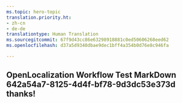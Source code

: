 ```yaml
---
ms.topic: hero-topic
translation.priority.ht:
- zh-cn
- de-de
translationtype: Human Translation
ms.sourcegitcommit: 67f9d43cc86e63298918881c0ed50606268eed62
ms.openlocfilehash: d37a5d9340dbae9dec1bff4a354b0d76e8c946fa

---
```

## OpenLocalization Workflow Test MarkDown 642a54a7-8125-4d4f-bf78-9d3dc53e373d thanks!



<!--HONumber=Aug16_HO1-->


